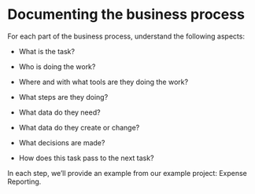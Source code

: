Documenting the business process
================================

For each part of the business process, understand the following aspects:

-   What is the task?

-   Who is doing the work?

-   Where and with what tools are they doing the work?

-   What steps are they doing?

-   What data do they need?

-   What data do they create or change?

-   What decisions are made?

-   How does this task pass to the next task?

In each step, we’ll provide an example from our example project: Expense
Reporting.

